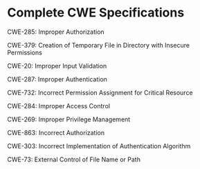 

# Complete CWE Specifications

CWE-285: Improper Authorization

CWE-379: Creation of Temporary File in Directory with Insecure Permissions

CWE-20: Improper Input Validation

CWE-287: Improper Authentication

CWE-732: Incorrect Permission Assignment for Critical Resource

CWE-284: Improper Access Control

CWE-269: Improper Privilege Management

CWE-863: Incorrect Authorization

CWE-303: Incorrect Implementation of Authentication Algorithm

CWE-73: External Control of File Name or Path